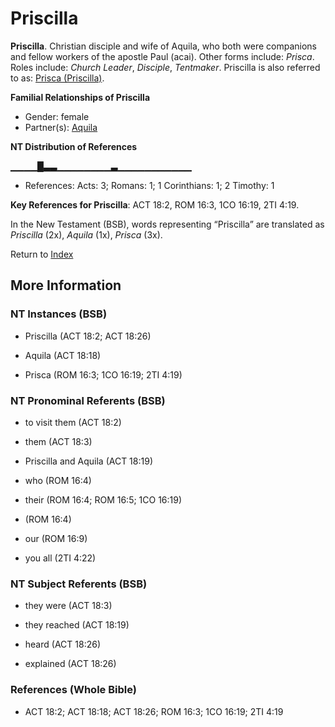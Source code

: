 # Priscilla
**Priscilla**. 
Christian disciple and wife of Aquila, who both were companions and fellow workers of the apostle Paul (acai). 
Other forms include: 
*Prisca*. 
Roles include: 
_Church Leader_, _Disciple_, _Tentmaker_. 
Priscilla is also referred to as: 
[Prisca (Priscilla)](Prisca.md). 




**Familial Relationships of Priscilla**


* Gender: female
* Partner(s): [Aquila](Aquila.md)


**NT Distribution of References**

▁▁▁▁█▃▃▁▁▁▁▁▁▁▁▃▁▁▁▁▁▁▁▁▁▁▁
* References: Acts: 3; Romans: 1; 1 Corinthians: 1; 2 Timothy: 1



**Key References for Priscilla**: 
ACT 18:2, ROM 16:3, 1CO 16:19, 2TI 4:19. 




In the New Testament (BSB), words representing “Priscilla” are translated as 
*Priscilla* (2x), *Aquila* (1x), *Prisca* (3x). 


Return to [Index](00-Index.md)

## More Information

### NT Instances (BSB)

* Priscilla (ACT 18:2; ACT 18:26)

* Aquila (ACT 18:18)

* Prisca (ROM 16:3; 1CO 16:19; 2TI 4:19)



### NT Pronominal Referents (BSB)

* to visit them (ACT 18:2)

* them (ACT 18:3)

* Priscilla and Aquila (ACT 18:19)

* who (ROM 16:4)

* their (ROM 16:4; ROM 16:5; 1CO 16:19)

*  (ROM 16:4)

* our (ROM 16:9)

* you all (2TI 4:22)



### NT Subject Referents (BSB)

* they were (ACT 18:3)

* they reached (ACT 18:19)

* heard (ACT 18:26)

* explained (ACT 18:26)



### References (Whole Bible)

* ACT 18:2; ACT 18:18; ACT 18:26; ROM 16:3; 1CO 16:19; 2TI 4:19



